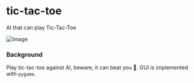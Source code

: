 # tic-tac-toe
AI that can play Tic-Tac-Toe

![Image](https://cs50.harvard.edu/ai/2020/projects/0/tictactoe/images/game.png)

### Background
Play tic-tac-toe against AI, beware, it can beat you 👀. GUI is implemented with <code>pygame</code>.
